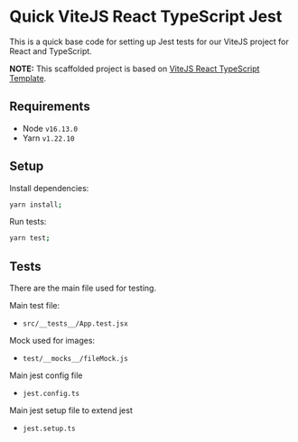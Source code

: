 # Quick ViteJS React TypeScript Jest

This is a quick base code for setting up Jest tests for our ViteJS project for
React and TypeScript.

**NOTE:** This scaffolded project is based on
[ViteJS React TypeScript Template](https://github.com/vitejs/vite/tree/main/packages/create-vite/template-react-ts).

## Requirements

- Node `v16.13.0`
- Yarn `v1.22.10`

## Setup

Install dependencies:

```bash
yarn install;
```

Run tests:

```bash
yarn test;
```

## Tests

There are the main file used for testing.

Main test file:

- `src/__tests__/App.test.jsx`

Mock used for images:

- `test/__mocks__/fileMock.js`

Main jest config file

- `jest.config.ts`

Main jest setup file to extend jest

- `jest.setup.ts`
